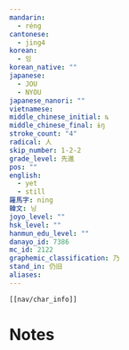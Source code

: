 ```yaml
---
mandarin:
  - réng
cantonese:
  - jing4
korean:
  - 잉
korean_native: ""
japanese:
  - JOU
  - NYOU
japanese_nanori: ""
vietnamese:
middle_chinese_initial: ȵ
middle_chinese_final: ɨŋ
stroke_count: "4"
radical: 人
skip_number: 1-2-2
grade_level: 先進
pos: ""
english:
  - yet
  - still
羅馬字: ning
韓文: 닝
joyo_level: ""
hsk_level: ""
hanmun_edu_level: ""
danayo_id: 7386
mc_id: 2122
graphemic_classification: 乃
stand_in: 仍旧
aliases:
---
```

```meta-bind-embed
[[nav/char_info]]
```

# Notes
